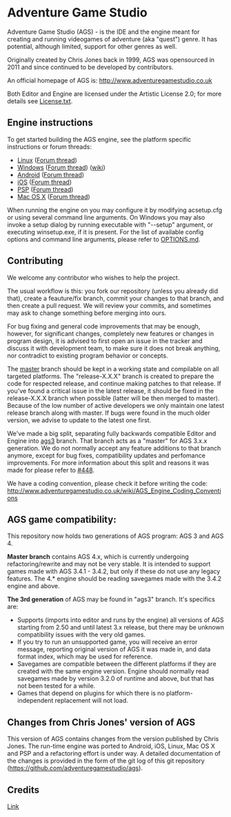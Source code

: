 # Adventure Game Studio

Adventure Game Studio (AGS) - is the IDE and the engine meant for creating and running videogames of adventure (aka "quest") genre. It has potential, although limited, support for other genres as well.

Originally created by Chris Jones back in 1999, AGS was opensourced in 2011 and since continued to be developed by contributors.

An official homepage of AGS is: http://www.adventuregamestudio.co.uk

Both Editor and Engine are licensed under the Artistic License 2.0; for more details see [License.txt](License.txt).


## Engine instructions

To get started building the AGS engine, see the platform specific instructions or forum threads:

-    [Linux](debian/README.md) ([Forum thread](http://www.adventuregamestudio.co.uk/forums/index.php?topic=46152.0))
-    [Windows](Windows/README.md) ([Forum thread](http://www.adventuregamestudio.co.uk/forums/index.php?topic=46847.0)) ([wiki](http://www.adventuregamestudio.co.uk/wiki/Compiling_AGS))
-    [Android](Android/README.md) ([Forum thread](http://www.adventuregamestudio.co.uk/forums/index.php?topic=44768.0))
-    [iOS](iOS/README.md) ([Forum thread](http://www.adventuregamestudio.co.uk/forums/index.php?topic=46040.0))
-    [PSP](PSP/README.md) ([Forum thread](http://www.adventuregamestudio.co.uk/forums/index.php?topic=43998.0))
-    [Mac OS X](OSX/README.md) ([Forum thread](http://www.adventuregamestudio.co.uk/forums/index.php?topic=47264.0))

When running the engine on you may configure it by modifying acsetup.cfg or using several command line arguments.
On Windows you may also invoke a setup dialog by running executable with "--setup" argument, or executing winsetup.exe, if it is present.
For the list of available config options and command line arguments, please refer to [OPTIONS.md](OPTIONS.md).

## Contributing

We welcome any contributor who wishes to help the project.

The usual workflow is this: you fork our repository (unless you already did that), create a feauture/fix branch, commit your changes to that branch, and then create a pull request. We will review your commits, and sometimes may ask to change something before merging into ours.

For bug fixing and general code improvements that may be enough, however, for significant changes, completely new features or changes in program design, it is advised to first open an issue in the tracker and discuss it with development team, to make sure it does not break anything, nor contradict to existing program behavior or concepts.

The [master](https://github.com/adventuregamestudio/ags/tree/master) branch should be kept in a working state and compilable on all targeted platforms.
The "release-X.X.X" branch is created to prepare the code for respected release, and continue making patches to that release. If you've found a critical issue in the latest release, it should be fixed in the release-X.X.X branch when possible (latter will be then merged to master).
Because of the low number of active developers we only maintain one latest release branch along with master. If bugs were found in the much older version, we advise to update to the latest one first.

We've made a big split, separating fully backwards compatible Editor and Engine into [ags3](https://github.com/adventuregamestudio/ags/tree/ags3) branch. That branch acts as a "master" for AGS 3.x.x generation. We do not normally accept any feature additions to that branch anymore, except for bug fixes, compatibility updates and perfomance improvements. For more information about this split and reasons it was made for please refer to [#448](https://github.com/adventuregamestudio/ags/issues/448).

We have a coding convention, please check it before writing the code: http://www.adventuregamestudio.co.uk/wiki/AGS_Engine_Coding_Conventions


## AGS game compatibility:

This repository now holds two generations of AGS program: AGS 3 and AGS 4.

**Master branch** contains AGS 4.x, which is currently undergoing refactoring/rewrite and may not be very stable. It is intended to support games made with AGS 3.4.1 - 3.4.2, but only if these do not use any legacy features.
The 4.* engine should be reading savegames made with the 3.4.2 engine and above.

**The 3rd generation** of AGS may be found in "ags3" branch. It's specifics are:

-   Supports (imports into editor and runs by the engine) all versions of AGS starting from 2.50 and until latest 3.x release, but there may be unknown compatibility issues with the very old games.
-   If you try to run an unsupported game, you will receive an error message, reporting original version of AGS it was made in, and data format index, which may be used for reference.
-   Savegames are compatible between the different platforms if they are created with the same engine version. Engine should normally read savegames made by version 3.2.0 of runtime and above, but that has not been tested for a while.
-   Games that depend on plugins for which there is no platform-independent replacement will not load.


## Changes from Chris Jones' version of AGS

This version of AGS contains changes from the version published by Chris Jones.
The run-time engine was ported to Android, iOS, Linux, Mac OS X and PSP and a refactoring effort is under way.
A detailed documentation of the changes is provided in the form of the git log of this git repository
(https://github.com/adventuregamestudio/ags).


## Credits

[Link](Credits.txt)
